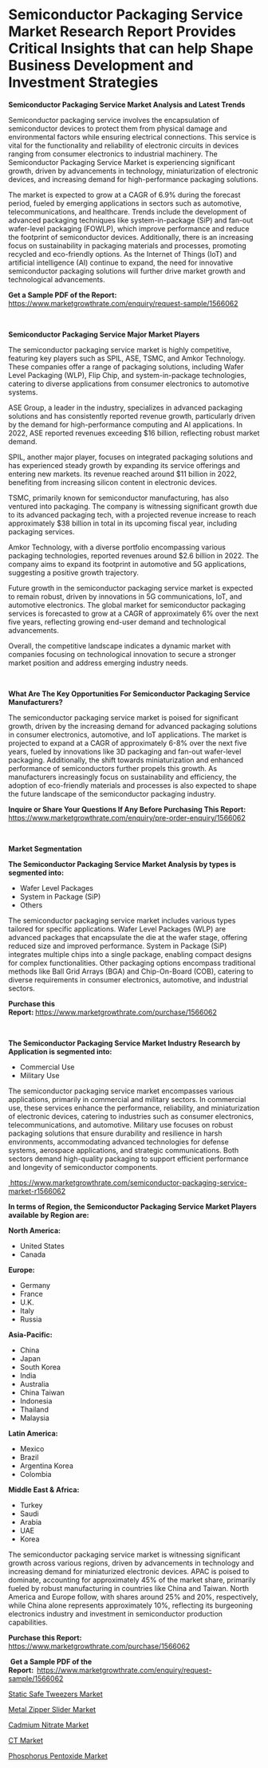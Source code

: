 <p><h1>Semiconductor Packaging Service Market Research Report Provides Critical Insights that can help Shape Business Development and Investment Strategies</h1></p><p><strong>Semiconductor Packaging Service Market Analysis and Latest Trends</strong></p>
<p><p>Semiconductor packaging service involves the encapsulation of semiconductor devices to protect them from physical damage and environmental factors while ensuring electrical connections. This service is vital for the functionality and reliability of electronic circuits in devices ranging from consumer electronics to industrial machinery. The Semiconductor Packaging Service Market is experiencing significant growth, driven by advancements in technology, miniaturization of electronic devices, and increasing demand for high-performance packaging solutions. </p><p>The market is expected to grow at a CAGR of 6.9% during the forecast period, fueled by emerging applications in sectors such as automotive, telecommunications, and healthcare. Trends include the development of advanced packaging techniques like system-in-package (SiP) and fan-out wafer-level packaging (FOWLP), which improve performance and reduce the footprint of semiconductor devices. Additionally, there is an increasing focus on sustainability in packaging materials and processes, promoting recycled and eco-friendly options. As the Internet of Things (IoT) and artificial intelligence (AI) continue to expand, the need for innovative semiconductor packaging solutions will further drive market growth and technological advancements.</p></p>
<p><strong>Get a Sample PDF of the Report:&nbsp;</strong> <a href="https://www.marketgrowthrate.com/enquiry/request-sample/1566062">https://www.marketgrowthrate.com/enquiry/request-sample/1566062</a></p>
<p>&nbsp;</p>
<p><strong>Semiconductor Packaging Service Major Market Players</strong></p>
<p><p>The semiconductor packaging service market is highly competitive, featuring key players such as SPIL, ASE, TSMC, and Amkor Technology. These companies offer a range of packaging solutions, including Wafer Level Packaging (WLP), Flip Chip, and system-in-package technologies, catering to diverse applications from consumer electronics to automotive systems.</p><p>ASE Group, a leader in the industry, specializes in advanced packaging solutions and has consistently reported revenue growth, particularly driven by the demand for high-performance computing and AI applications. In 2022, ASE reported revenues exceeding $16 billion, reflecting robust market demand.</p><p>SPIL, another major player, focuses on integrated packaging solutions and has experienced steady growth by expanding its service offerings and entering new markets. Its revenue reached around $11 billion in 2022, benefiting from increasing silicon content in electronic devices.</p><p>TSMC, primarily known for semiconductor manufacturing, has also ventured into packaging. The company is witnessing significant growth due to its advanced packaging tech, with a projected revenue increase to reach approximately $38 billion in total in its upcoming fiscal year, including packaging services.</p><p>Amkor Technology, with a diverse portfolio encompassing various packaging technologies, reported revenues around $2.6 billion in 2022. The company aims to expand its footprint in automotive and 5G applications, suggesting a positive growth trajectory.</p><p>Future growth in the semiconductor packaging service market is expected to remain robust, driven by innovations in 5G communications, IoT, and automotive electronics. The global market for semiconductor packaging services is forecasted to grow at a CAGR of approximately 6% over the next five years, reflecting growing end-user demand and technological advancements.</p><p>Overall, the competitive landscape indicates a dynamic market with companies focusing on technological innovation to secure a stronger market position and address emerging industry needs.</p></p>
<p>&nbsp;</p>
<p><strong>What Are The Key Opportunities For Semiconductor Packaging Service Manufacturers?</strong></p>
<p><p>The semiconductor packaging service market is poised for significant growth, driven by the increasing demand for advanced packaging solutions in consumer electronics, automotive, and IoT applications. The market is projected to expand at a CAGR of approximately 6-8% over the next five years, fueled by innovations like 3D packaging and fan-out wafer-level packaging. Additionally, the shift towards miniaturization and enhanced performance of semiconductors further propels this growth. As manufacturers increasingly focus on sustainability and efficiency, the adoption of eco-friendly materials and processes is also expected to shape the future landscape of the semiconductor packaging industry.</p></p>
<p><strong>Inquire or Share Your Questions If Any Before Purchasing This Report:</strong> <a href="https://www.marketgrowthrate.com/enquiry/pre-order-enquiry/1566062">https://www.marketgrowthrate.com/enquiry/pre-order-enquiry/1566062</a></p>
<p>&nbsp;</p>
<p><strong>Market Segmentation</strong></p>
<p><strong>The Semiconductor Packaging Service Market Analysis by types is segmented into:</strong></p>
<p><ul><li>Wafer Level Packages</li><li>System in Package (SiP)</li><li>Others</li></ul></p>
<p><p>The semiconductor packaging service market includes various types tailored for specific applications. Wafer Level Packages (WLP) are advanced packages that encapsulate the die at the wafer stage, offering reduced size and improved performance. System in Package (SiP) integrates multiple chips into a single package, enabling compact designs for complex functionalities. Other packaging options encompass traditional methods like Ball Grid Arrays (BGA) and Chip-On-Board (COB), catering to diverse requirements in consumer electronics, automotive, and industrial sectors.</p></p>
<p><strong>Purchase this Report:&nbsp;</strong><a href="https://www.marketgrowthrate.com/purchase/1566062">https://www.marketgrowthrate.com/purchase/1566062</a></p>
<p>&nbsp;</p>
<p><strong>The Semiconductor Packaging Service Market Industry Research by Application is segmented into:</strong></p>
<p><ul><li>Commercial Use</li><li>Military Use</li></ul></p>
<p><p>The semiconductor packaging service market encompasses various applications, primarily in commercial and military sectors. In commercial use, these services enhance the performance, reliability, and miniaturization of electronic devices, catering to industries such as consumer electronics, telecommunications, and automotive. Military use focuses on robust packaging solutions that ensure durability and resilience in harsh environments, accommodating advanced technologies for defense systems, aerospace applications, and strategic communications. Both sectors demand high-quality packaging to support efficient performance and longevity of semiconductor components.</p></p>
<p><a href="https://www.marketgrowthrate.com/semiconductor-packaging-service-market-r1566062">&nbsp;https://www.marketgrowthrate.com/semiconductor-packaging-service-market-r1566062</a></p>
<p><strong>In terms of Region, the Semiconductor Packaging Service Market Players available by Region are:</strong></p>
<p>
    <p> <strong> North America: </strong>
        <ul>
            <li>United States</li>
            <li>Canada</li>
        </ul>
        </p> 
    <p> <strong> Europe: </strong>
        <ul>
            <li>Germany</li>
            <li>France</li>
            <li>U.K.</li>
            <li>Italy</li>
            <li>Russia</li>
        </ul>
        </p> 
    <p> <strong> Asia-Pacific: </strong>
        <ul>
            <li>China</li>
            <li>Japan</li>
            <li>South Korea</li>
            <li>India</li>
            <li>Australia</li>
            <li>China Taiwan</li>
            <li>Indonesia</li>
            <li>Thailand</li>
            <li>Malaysia</li>
        </ul>
        </p> 
    <p> <strong> Latin America: </strong>
        <ul>
            <li>Mexico</li>
            <li>Brazil</li>
            <li>Argentina Korea</li>
            <li>Colombia</li>
        </ul>
        </p> 
    <p> <strong> Middle East & Africa: </strong>
        <ul>
            <li>Turkey</li>
            <li>Saudi</li>
            <li>Arabia</li>
            <li>UAE</li>
            <li>Korea</li>
        </ul>
    </p>
    </p>
<p><p>The semiconductor packaging service market is witnessing significant growth across various regions, driven by advancements in technology and increasing demand for miniaturized electronic devices. APAC is poised to dominate, accounting for approximately 45% of the market share, primarily fueled by robust manufacturing in countries like China and Taiwan. North America and Europe follow, with shares around 25% and 20%, respectively, while China alone represents approximately 10%, reflecting its burgeoning electronics industry and investment in semiconductor production capabilities.</p></p>
<p><strong>Purchase this Report: </strong><a href="https://www.marketgrowthrate.com/purchase/1566062">https://www.marketgrowthrate.com/purchase/1566062</a></p>
<p>&nbsp;<strong>Get a Sample PDF of the Report:&nbsp;&nbsp;</strong><a href="https://www.marketgrowthrate.com/enquiry/request-sample/1566062">https://www.marketgrowthrate.com/enquiry/request-sample/1566062</a></p>
<p><strong></strong></p>
<p><p><a href="https://www.linkedin.com/pulse/insights-static-safe-tweezers-industry-market-financial-fxxzf?trackingId=sWyVGIzLQjGsmrIGh7z%2FFA%3D%3D">Static Safe Tweezers Market</a></p><p><a href="https://github.com/angelajermaine/Market-Research-Report-List-5/blob/main/metal-zipper-slider-market.md">Metal Zipper Slider Market</a></p><p><a href="https://issuu.com/reportprime-2/docs/cadmium-nitrate-market-size-2030.pp_a004e3865ed869">Cadmium Nitrate Market</a></p><p><a href="https://github.com/NargisHussain432/Market-Research-Report-List-1/blob/main/ct-market.md">CT Market</a></p><p><a href="https://www.linkedin.com/pulse/why-should-you-invest-phosphorus-pentoxide-market-trends-leading-qyuke?trackingId=6LPGYCagSXmnBGunI3QHyA%3D%3D">Phosphorus Pentoxide Market</a></p></p>